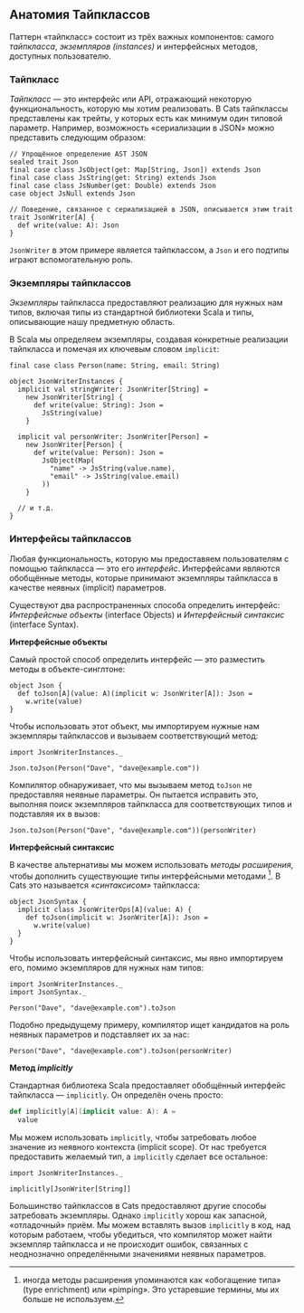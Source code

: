 ## Анатомия Тайпклассов

Паттерн «тайпкласс» состоит из трёх важных компонентов: 
самого *тайпкласса*, 
*экземпляров (instances)* 
и интерфейсных методов, доступных пользователю.

### Тайпкласс

*Тайпкласс* — это интерфейс или API, 
отражающий некоторую функциональность, которую мы хотим реализовать.
В Cats тайпклассы представлены как трейты, 
у которых есть как минимум один типовой параметр. 
Например, возможность «сериализации в JSON» можно представить следующим образом:

```tut:book:silent
// Упрощённое определение AST JSON
sealed trait Json
final case class JsObject(get: Map[String, Json]) extends Json
final case class JsString(get: String) extends Json
final case class JsNumber(get: Double) extends Json
case object JsNull extends Json

// Поведение, связанное с сериализацией в JSON, описывается этим trait
trait JsonWriter[A] {
  def write(value: A): Json
}
```

`JsonWriter` в этом примере является тайпклассом,
а `Json` и его подтипы играют вспомогательную роль.

### Экземпляры тайпклассов

*Экземпляры* тайпкласса 
предоставляют реализацию для нужных нам типов,
включая типы из стандартной библиотеки Scala
и типы, описывающие нашу предметную область.

В Scala мы определяем экземпляры, создавая
конкретные реализации тайпкласса
и помечая их ключевым словом `implicit`:

```tut:book:silent
final case class Person(name: String, email: String)

object JsonWriterInstances {
  implicit val stringWriter: JsonWriter[String] =
    new JsonWriter[String] {
      def write(value: String): Json =
        JsString(value)
    }

  implicit val personWriter: JsonWriter[Person] =
    new JsonWriter[Person] {
      def write(value: Person): Json =
        JsObject(Map(
          "name" -> JsString(value.name),
          "email" -> JsString(value.email)
        ))
    }

  // и т.д.
}
```

### Интерфейсы тайпклассов

Любая функциональность, которую мы предоставяем пользователям 
с помощью тайпкласса — это его *интерфейс*.
Интерфейсами являются обобщённые методы, которые принимают
экземпляры тайпкласса в качестве неявных (implicit) параметров.

Существуют два распространенных способа определить интерфейс:
*Интерфейсные объекты* (interface Objects) и *Интерфейсный синтаксис* (interface Syntax).

**Интерфейсные объекты**

Самый простой способ определить интерфейс —
это разместить методы в объекте-синглтоне:

```tut:book:silent
object Json {
  def toJson[A](value: A)(implicit w: JsonWriter[A]): Json =
    w.write(value)
}
```

Чтобы использовать этот объект, мы импортируем нужные нам экземпляры тайпклассов
и вызываем соответствующий метод:

```tut:book:silent
import JsonWriterInstances._
```

```tut:book
Json.toJson(Person("Dave", "dave@example.com"))
```

Компилятор обнаруживает, что мы вызываем метод `toJson`
не предоставляя неявные параметры.
Он пытается исправить это, выполняя поиск экземпляров тайпкласса
для соответствующих типов и подставляя их в вызов:

```tut:book:silent
Json.toJson(Person("Dave", "dave@example.com"))(personWriter)
```
**Интерфейсный синтаксис**

В качестве альтернативы мы можем использовать *методы расширения*,
чтобы дополнить существующие типы интерфейсными методами [^pimping].
В Cats это называется *«синтаксисом»* тайпкласса:

[^ pimping]: иногда методы расширения
упоминаются как «обогащение типа» (type enrichment) или «pimping».
Это устаревшие термины, мы их больше не используем.

```tut:book:silent
object JsonSyntax {
  implicit class JsonWriterOps[A](value: A) {
    def toJson(implicit w: JsonWriter[A]): Json =
      w.write(value)
  }
}
```

Чтобы использовать интерфейсный синтаксис, мы явно импортируем его, 
помимо экземпляров для нужных нам типов:

```tut:book:silent
import JsonWriterInstances._
import JsonSyntax._
```

```tut:book
Person("Dave", "dave@example.com").toJson
```

Подобно предыдущему примеру, компилятор ищет кандидатов
на роль неявных параметров и подставляет их за нас:

```tut:book:silent
Person("Dave", "dave@example.com").toJson(personWriter)
```

**Метод _implicitly_**

Стандартная библиотека Scala предоставляет
обобщённый интерфейс тайпкласса — `implicitly`.
Он определён очень просто:

```scala
def implicitly[A](implicit value: A): A =
  value
```

Мы можем использовать `implicitly`, чтобы затребовать любое значение из неявного контекста (implicit scope).
От нас требуется предоставить желаемый тип, а `implicitly` сделает все остальное:

```tut:book
import JsonWriterInstances._

implicitly[JsonWriter[String]]
```

Большинство тайпклассов в Cats предоставляют другие способы затребовать экземпляры.
Однако `implicitly` хорош как запасной, «отладочный» приём.
Мы можем вставлять вызов `implicitly` в код, над которым работаем,
чтобы убедиться, что компилятор может найти экземпляр тайпкласса
и не происходит ошибок, связанных с неоднозначно определёнными значениями неявных параметров.

